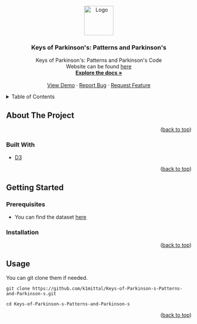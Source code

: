 <div id="top"></div>
<!--
*** Thanks for checking out the Best-README-Template. If you have a suggestion
*** that would make this better, please fork the repo and create a pull request
*** or simply open an issue with the tag "enhancement".
*** Don't forget to give the project a star!
*** Thanks again! Now go create something AMAZING! :D
-->

<!-- PROJECT SHIELDS -->
<!--
*** I'm using markdown "reference style" links for readability.
*** Reference links are enclosed in brackets [ ] instead of parentheses ( ).
*** See the bottom of this document for the declaration of the reference variables
*** for contributors-url, forks-url, etc. This is an optional, concise syntax you may use.
*** https://www.markdownguide.org/basic-syntax/#reference-style-links
-->

<!-- PROJECT LOGO -->
<br />
<div align="center">
<a href="https://k1mittal.github.io/Keys-of-Parkinsons/">
    <img src="https://parkinsonsnewstoday.com/wp-content/uploads/2020/02/shutterstock_622368446_zps133prkji.jpg" alt="Logo" width="80" height="80">
  </a>
<h3 align="center">Keys of Parkinson's: Patterns and Parkinson's</h3>

  <p align="center">
    Keys of Parkinson's: Patterns and Parkinson's Code
    <br />
    Website can be found <a href="https://k1mittal.github.io/Keys-of-Parkinsons/">here<a>
    <br />
    <a href="https://github.com/k1mittal/Keys-of-Parkinsons"><strong>Explore the docs »</strong></a>
    <br />
    <br />
    <a href="https://github.com/k1mittal/Keys-of-Parkinsons">View Demo</a>
    ·
    <a href="https://github.com/k1mittal/Keys-of-Parkinsons">Report Bug</a>
    ·
    <a href="https://github.com/k1mittal/Keys-of-Parkinsons">Request Feature</a>
  </p>
</div>

<!-- TABLE OF CONTENTS -->
<details>
  <summary>Table of Contents</summary>
  <ol>
    <li>
      <a href="#about-the-project">About The Project</a>
      <ul>
        <li><a href="#built-with">Built With</a></li>
      </ul>
    </li>
    <li>
      <a href="#getting-started">Getting Started</a>
      <ul>
        <li><a href="#prerequisites">Prerequisites</a></li>
        <li><a href="#installation">Installation</a></li>
      </ul>
    </li>
    <li><a href="#usage">Usage</a></li>
    <li><a href="#roadmap">Roadmap</a></li>
    <li><a href="#contributing">Contributing</a></li>
    <li><a href="#acknowledgments">Acknowledgments</a></li>
  </ol>
</details>

<!-- ABOUT THE PROJECT -->

## About The Project

<p align="right">(<a href="#top">back to top</a>)</p>

### Built With

- [D3](https://d3js.org)

<p align="right">(<a href="#top">back to top</a>)</p>

<!-- GETTING STARTED -->

## Getting Started

### Prerequisites

* You can find the dataset [here](https://physionet.org/content/nqmitcsxpd/1.0.0/)

### Installation

<p align="right">(<a href="#top">back to top</a>)</p>

<!-- USAGE EXAMPLES -->

## Usage

You can git clone them if needed.

```
git clone https://github.com/k1mittal/Keys-of-Parkinson-s-Patterns-and-Parkinson-s.git
```

```
cd Keys-of-Parkinson-s-Patterns-and-Parkinson-s
```

<p align="right">(<a href="#top">back to top</a>)</p>
